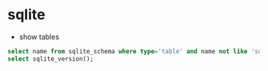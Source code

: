 # sqlite

- show tables
```sql
select name from sqlite_schema where type='table' and name not like 'sqlite_%'
select sqlite_version();
```